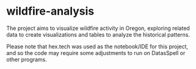 # wildfire-analysis
The project aims to visualize wildfire activity in Oregon, exploring related data to create visualizations and tables to analyze the historical patterns.

Please note that hex.tech was used as the notebook/IDE for this project, and so the code may require some adjustments to run on DatasSpell or other programs.
